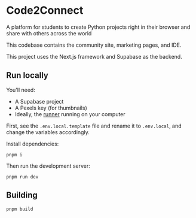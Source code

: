 # Code2Connect

A platform for students to create Python projects right in their browser and share with others across the world

This codebase contains the community site, marketing pages, and IDE.

This project uses the Next.js framework and Supabase as the backend.

## Run locally

You'll need:

- A Supabase project
- A Pexels key (for thumbnails)
- Ideally, the [runner](https://github.com/normalperson543/code2connect-runner) running on your computer

First, see the `.env.local.template` file and rename it to `.env.local`, and change the variables accordingly.

Install dependencies:

```
pnpm i
```

Then run the development server:

```
pnpm run dev
```

## Building

```
pnpm build
```
